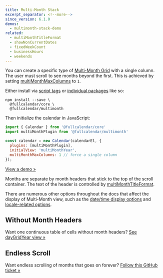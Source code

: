 ```yaml
---
title: Multi-Month Stack
excerpt_separator: <!--more-->
since_version: 6.1.0
demos:
  - multimonth-stack-demo
related:
  - multiMonthTitleFormat
  - showNonCurrentDates
  - fixedWeekCount
  - businessHours
  - weekends
---
```


You can create a specific type of [Multi-Month Grid](multimonth-grid) with a single column. The user must scroll to see months beyond the first.<!--more--> This is achieved by setting [multiMonthMaxColumns](multiMonthMaxColumns) to `1`.

Either install via [script tags](initialize-globals) or [individual packages](initialize-es6) like so:

```
npm install --save \
  @fullcalendar/core \
  @fullcalendar/multimonth
```

Then initialize the calendar in JavaScript:

```js
import { Calendar } from '@fullcalendar/core'
import multiMonthPlugin from '@fullcalendar/multimonth'

const calendar = new Calendar(calendarEl, {
  plugins: [multiMonthPlugin],
  initialView: 'multiMonthYear',
  multiMonthMaxColumns: 1 // force a single column
});
```

[View a demo &raquo;](multimonth-stack-demo)

Months are separate by month headers that stick to the top of the scroll container. The text of the header is controlled by [multiMonthTitleFormat](multiMonthTitleFormat).

There are numerous other options throughout the docs that affect the display of Multi-Month view, such as the [date/time display options](date-display) and [locale-related options](localization).


## Without Month Headers

Want one continuous table of cells without month headers? [See dayGridYear view &raquo;](daygrid-view#year-view)


## Endless Scroll

Want endless scrolling of months that goes on forever? [Follow this GitHub ticket &raquo;](https://github.com/fullcalendar/fullcalendar/issues/2276)
